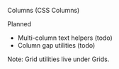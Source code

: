 Columns (CSS Columns)

Planned
- Multi-column text helpers (todo)
- Column gap utilities (todo)

Note: Grid utilities live under Grids.

